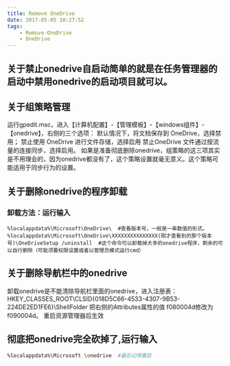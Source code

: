```yaml
---
title: Remove OneDrive
date: 2017-05-05 10:27:52
tags:  
	- Remove-OneDrive
	- OneDrive
---
```

## 关于禁止onedrive自启动简单的就是在任务管理器的启动中禁用onedrive的启动项目就可以。
## 关于组策略管理
运行gpedit.msc，进入【计算机配置】-【管理模板】-【windows组件】-【onedrive】，右侧的三个选项：
默认情况下，将文档保存到 OneDrive，选择禁用；
禁止使用 OneDrive 进行文件存储，选择启用
禁止OneDrive 文件通过按流量的连接同步，选择启用。
如果是准备彻底删除onedrive，组策略的这三项其实是不用理会的，因为onedrive都没有了，这个策略设置就毫无意义。这个策略可能适用于同步行为的设置。
## 关于删除onedrive的程序卸载
### 卸载方法：运行输入 
```hash
%localappdata%\Microsoft\OneDrive\  #查看版本号，一般是一串数值的形式。
%localappdata%\Microsoft\OneDrive\XXXXXXXXXXXXXXX(刚才查看到的那个版本号)\OneDriveSetup /uninstall  #这个命令可以卸载掉大多的onedrive程序，剩余的可以自行删除（可能须要权限设置或者以管理员模式运行cmd）
```
## 关于删除导航栏中的onedrive
卸载onedrive是不能清除导航栏里面的onedrive，进入注册表：
HKEY_CLASSES_ROOT\CLSID\{018D5C66-4533-4307-9B53-224DE2ED1FE6}\ShellFolder
把右侧的Attributes属性的值 f080004d修改为f090004d。
重启资源管理器后生效
## 彻底把onedrive完全砍掉了,运行输入 
```bash
%localappdata%\Microsoft \onedrive  #最后记得重启
```